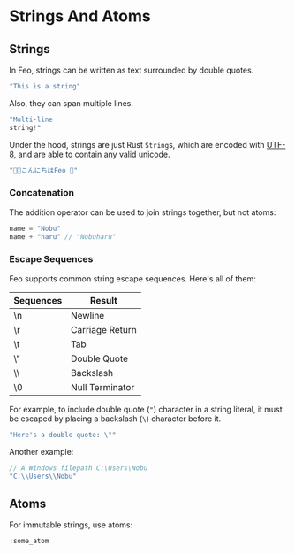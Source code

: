 # Strings And Atoms

## Strings
In Feo, strings can be written as text surrounded by double quotes.
```js
"This is a string"
```

Also, they can span multiple lines.
```js
"Multi-line
string!"
```

Under the hood, strings are just Rust `String`s, which are encoded with [UTF-8](https://en.wikipedia.org/wiki/UTF-8), and are able to contain any valid unicode.
```js
"🖕🏻こんにちはFeo 👺"
```

### Concatenation
The addition operator can be used to join strings together, but not atoms:
```js
name = "Nobu"
name + "haru" // "Nobuharu"
```

### Escape Sequences
Feo supports common string escape sequences. Here's all of them:

| Sequences | Result |
| ----------- | ----------- |
| \n | Newline |
| \r | Carriage Return |
| \t | Tab |
| \\" | Double Quote |
| \\\ | Backslash |
| \0 | Null Terminator |

For example, to include double quote (`"`) character in a string literal, it must be escaped by placing a backslash (`\`) character before it.
```js
"Here's a double quote: \""
```
Another example:
```js
// A Windows filepath C:\Users\Nobu
"C:\\Users\\Nobu"
```

## Atoms
For immutable strings, use atoms:
```js
:some_atom
```
